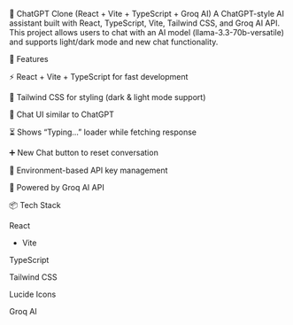 🤖 ChatGPT Clone (React + Vite + TypeScript + Groq AI)
A ChatGPT-style AI assistant built with React, TypeScript, Vite, Tailwind CSS, and Groq AI API.
This project allows users to chat with an AI model (llama-3.3-70b-versatile) and supports light/dark mode and new chat functionality.

🚀 Features

⚡ React + Vite + TypeScript for fast development

🎨 Tailwind CSS for styling (dark & light mode support)

💬 Chat UI similar to ChatGPT

⏳ Shows “Typing...” loader while fetching response

➕ New Chat button to reset conversation

🔑 Environment-based API key management

🤝 Powered by Groq AI API

📦 Tech Stack

React
 + Vite

TypeScript

Tailwind CSS

Lucide Icons

Groq AI
